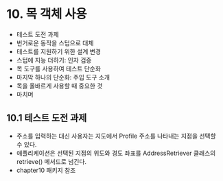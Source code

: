 # 10. 목 객체 사용

- 테스트 도전 과제
- 번거로운 동작을 스텁으로 대체
- 테스트를 지원하기 위한 설계 변경
- 스텁에 지능 더하기: 인자 검증
- 목 도구를 사용하여 테스트 단순화
- 마지막 하나의 단순화: 주입 도구 소개
- 목을 올바르게 사용할 때 중요한 것
- 마치며

## 10.1 테스트 도전 과제
- 주소를 입력하는 대신 사용자는 지도에서 Profile 주소를 나타내는 지점을 선택할 수 있다.
- 애플리케이션은 선택된 지점의 위도와 경도 좌표를 AddressRetriever 클래스의 retrieve() 메서드로 넘긴다.
- chapter10 패키지 참조
